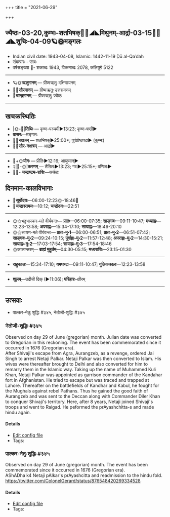 +++
title = "2021-06-29"

+++
## ज्यैष्ठः-03-20,कुम्भः-शतभिषक्🌛🌌◢◣मिथुनम्-आर्द्रा-03-15🌌🌞◢◣शुचिः-04-09🪐🌞मङ्गलः
- Indian civil date: 1943-04-08, Islamic: 1442-11-19 Ḏū al-Qaʿdah
- संवत्सरः - प्लवः
- वर्षसङ्ख्या 🌛- शकाब्दः 1943, विक्रमाब्दः 2078, कलियुगे 5122
___________________
- 🪐🌞**ऋतुमानम्** — ग्रीष्मऋतुः दक्षिणायनम्
- 🌌🌞**सौरमानम्** — ग्रीष्मऋतुः उत्तरायणम्
- 🌛**चान्द्रमानम्** — ग्रीष्मऋतुः ज्यैष्ठः
___________________


## खचक्रस्थितिः
- |🌞-🌛|**तिथिः** — कृष्ण-पञ्चमी►13:23; कृष्ण-षष्ठी►  
- **वासरः**—मङ्गलः  
- 🌌🌛**नक्षत्रम्** — शतभिषक्►25:00*; पूर्वप्रोष्ठपदा► (कुम्भः)  
- 🌌🌞**सौर-नक्षत्रम्** — आर्द्रा►  
___________________
- 🌛+🌞**योगः** — प्रीतिः►12:16; आयुष्मान्►  
- २|🌛-🌞|**करणम्** — तैतिलः►13:23; गरः►25:15*; वणिजः►  
- 🌌🌛- **चन्द्राष्टम-राशिः**—कर्कटः  


## दिनमान-कालविभागाः
- 🌅**सूर्योदयः**—06:00-12:23🌞️-18:46🌇  
- 🌛**चन्द्रास्तमयः**—10:12; **चन्द्रोदयः**—22:51  
___________________
- 🌞⚝भट्टभास्कर-मते वीर्यवन्तः— **प्रातः**—06:00-07:35; **साङ्गवः**—09:11-10:47; **मध्याह्नः**—12:23-13:58; **अपराह्णः**—15:34-17:10; **सायाह्नः**—18:46-20:10  
- 🌞⚝सायण-मते वीर्यवन्तः— **प्रातः-मु॰1**—06:00-06:51; **प्रातः-मु॰2**—06:51-07:42; **साङ्गवः-मु॰2**—09:24-10:15; **पूर्वाह्णः-मु॰2**—11:57-12:48; **अपराह्णः-मु॰2**—14:30-15:21; **सायाह्नः-मु॰2**—17:03-17:54; **सायाह्नः-मु॰3**—17:54-18:46  
- 🌞कालान्तरम्— **ब्राह्मं मुहूर्तम्**—04:30-05:15; **मध्यरात्रिः**—23:15-01:30  
___________________
- **राहुकालः**—15:34-17:10; **यमघण्टः**—09:11-10:47; **गुलिककालः**—12:23-13:58  
___________________
- **शूलम्**—उदीची दिक् (►11:06); **परिहारः**–क्षीरम्  
___________________

## उत्सवाः
- पाल्कर-नेतुः शुद्धिः #३४५, नेतोजी-शुद्धिः #३४५
### नेतोजी-शुद्धिः #३४५

Observed on day 29 of June (gregorian) month. Julian date was converted to Gregorian in this reckoning. The event has been commemorated since it occurred in 1676 (Gregorian era).  
After Shivaji's escape from Agra, Aurangzeb, as a revenge, ordered Jai Singh to arrest Netaji Palkar. Netaji Palkar was then converted to Islam. His wives were thereafter brought to Delhi and also converted for him to remarry them in the Islamic way. Taking up the name of Muhammed Kuli Khan, Netaji Palkar was appointed as garrison commander of the Kandahar fort in Afghanistan. He tried to escape but was traced and trapped at Lahore. Thereafter on the battlefields of Kandhar and Kabul, he fought for the Mughals against rebel Pathans. Thus he gained the good faith of Aurangzeb and was sent to the Deccan along with Commander Diler Khan to conquer Shivaji's territory. Here, after 8 years, Netaji joined Shivaji's troops and went to Raigad. He peformed the prAyashchitta-s and made hindu again.

#### Details
- [Edit config file](https://github.com/jyotisham/adyatithi/tree/master/mahApuruSha/xatra-later/gregorian/day/06/29/netojI-shuddhiH.toml)
- Tags: 


### पाल्कर-नेतुः शुद्धिः #३४५

Observed on day 29 of June (gregorian) month. The event has been commemorated since it occurred in 1676 (Gregorian era).  
AShADha k4 Netaji pAlkar's prAyashcitta and readmission to the hindu fold. https://twitter.com/ColonelGerard/status/876548420269334528

#### Details
- [Edit config file](https://github.com/jyotisham/adyatithi/tree/master/mahApuruSha/xatra-later/gregorian/day/06/29/pAlkara-netuH_shuddhiH.toml)
- Tags: 


